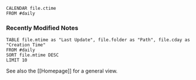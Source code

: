 
```dataview
CALENDAR file.ctime
FROM #daily 
```

### Recently Modified Notes
```dataview
TABLE file.mtime as "Last Update", file.folder as "Path", file.cday as "Creation Time"
FROM #daily
SORT file.mtime DESC
LIMIT 10
```


See also the [[Homepage]] for a general view.
